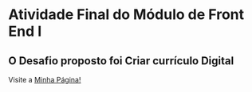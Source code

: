 # Atividade Final do Módulo de Front End I 

## O Desafio proposto foi Criar currículo Digital

 <p>Visite a  <a href="https://abnersuhettdev.github.io/Curriulo-Digital/">Minha Página!</a></p>

